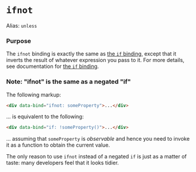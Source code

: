 
# `ifnot`

Alias: `unless`

### Purpose
The `ifnot` binding is exactly the same as [the `if` binding](#if-binding), except that it inverts the result of whatever expression you pass to it. For more details, see documentation for [the `if` binding](#if-binding).

### Note: "ifnot" is the same as a negated "if"

The following markup:

```html
<div data-bind="ifnot: someProperty">...</div>
```

... is equivalent to the following:

```html
<div data-bind="if: !someProperty()">...</div>
```

... assuming that `someProperty` is *observable* and hence you need to invoke it as a function to obtain the current value.

The only reason to use `ifnot` instead of a negated `if` is just as a matter of taste: many developers feel that it looks tidier.
